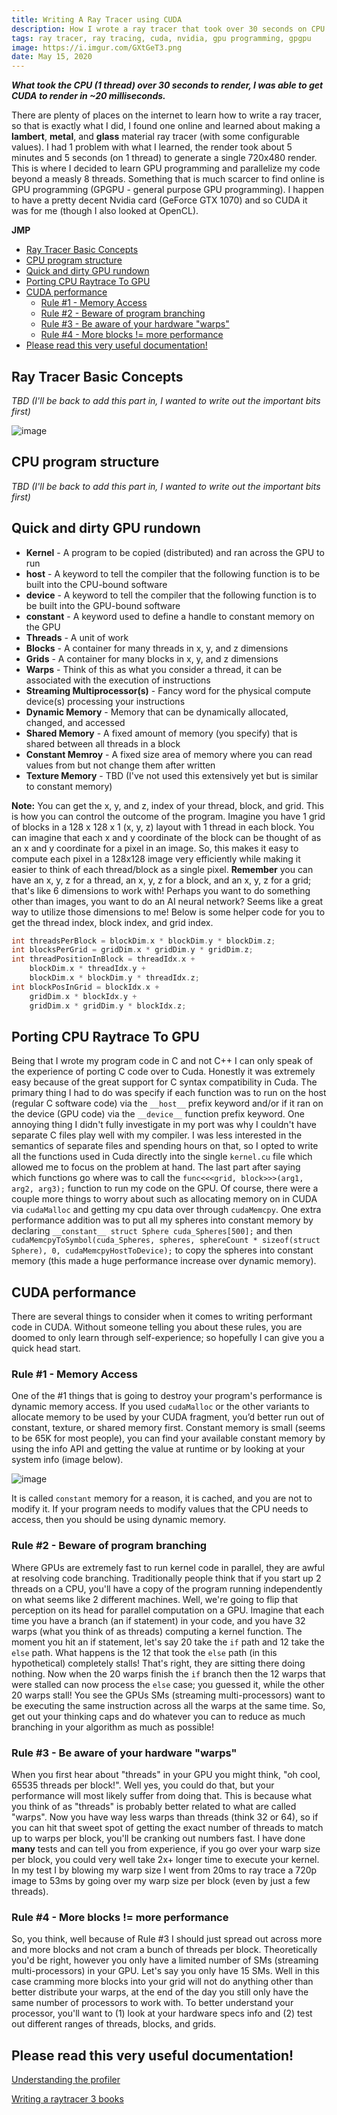 ```yaml
---
title: Writing A Ray Tracer using CUDA
description: How I wrote a ray tracer that took over 30 seconds on CPU and remade it in CUDA to render in ~20 milliseconds
tags: ray tracer, ray tracing, cuda, nvidia, gpu programming, gpgpu
image: https://i.imgur.com/GXtGeT3.png
date: May 15, 2020
---
```


***What took the CPU (1 thread) over 30 seconds to render, I was able to get CUDA to render in ~20 milliseconds.***

There are plenty of places on the internet to learn how to write a ray tracer, so that is exactly what I did, I found one online and learned about making a **lambert**, **metal**, and **glass** material ray tracer (with some configurable values). I had 1 problem with what I learned, the render took about 5 minutes and 5 seconds (on 1 thread) to generate a single 720x480 render. This is where I decided to learn GPU programming and parallelize my code beyond a measly 8 threads. Something that is much scarcer to find online is GPU programming (GPGPU - general purpose GPU programming). I happen to have a pretty decent Nvidia card (GeForce GTX 1070) and so CUDA it was for me (though I also looked at OpenCL).

**JMP**
- [Ray Tracer Basic Concepts](#ray-tracer-basic-concepts)
- [CPU program structure](#cpu-program-structure)
- [Quick and dirty GPU rundown](#quick-and-dirty-gpu-rundown)
- [Porting CPU Raytrace To GPU](#porting-cpu-raytrace-to-gpu)
- [CUDA performance](#cuda-performance)
  - [Rule #1 - Memory Access](#rule-1---memory-access)
  - [Rule #2 - Beware of program branching](#rule-2---beware-of-program-branching)
  - [Rule #3 - Be aware of your hardware "warps"](#rule-3---be-aware-of-your-hardware-warps)
  - [Rule #4 - More blocks != more performance](#rule-4---more-blocks--more-performance)
- [Please read this very useful documentation!](#please-read-this-very-useful-documentation)

## Ray Tracer Basic Concepts
*TBD (I'll be back to add this part in, I wanted to write out the important bits first)*

![image](https://i.imgur.com/GXtGeT3.png)

## CPU program structure
*TBD (I'll be back to add this part in, I wanted to write out the important bits first)*

## Quick and dirty GPU rundown
- **Kernel** - A program to be copied (distributed) and ran across the GPU to run
- **__host__** - A keyword to tell the compiler that the following function is to be built into the CPU-bound software
- **__device__** - A keyword to tell the compiler that the following function is to be built into the GPU-bound software
- **__constant__** - A keyword used to define a handle to constant memory on the GPU
- **Threads** - A unit of work
- **Blocks** - A container for many threads in x, y, and z dimensions
- **Grids** - A container for many blocks in x, y, and z dimensions
- **Warps** - Think of this as what you consider a thread, it can be associated with the execution of instructions
- **Streaming Multiprocessor(s)** - Fancy word for the physical compute device(s) processing your instructions
- **Dynamic Memory** - Memory that can be dynamically allocated, changed, and accessed
- **Shared Memory** - A fixed amount of memory (you specify) that is shared between all threads in a block
- **Constant Memroy** - A fixed size area of memory where you can read values from but not change them after written
- **Texture Memory** - TBD (I've not used this extensively yet but is similar to constant memory)

**Note:** You can get the x, y, and z, index of your thread, block, and grid. This is how you can control the outcome of the program. Imagine you have 1 grid of blocks in a 128 x 128 x 1 (x, y, z) layout with 1 thread in each block. You can imagine that each x and y coordinate of the block can be thought of as an x and y coordinate for a pixel in an image. So, this makes it easy to compute each pixel in a 128x128 image very efficiently while making it easier to think of each thread/block as a single pixel. **Remember** you can have an x, y, z for a thread, an x, y, z for a block, and an x, y, z for a grid; that's like 6 dimensions to work with! Perhaps you want to do something other than images, you want to do an AI neural network? Seems like a great way to utilize those dimensions to me! Below is some helper code for you to get the thread index, block index, and grid index.
```c
int threadsPerBlock = blockDim.x * blockDim.y * blockDim.z;
int blocksPerGrid = gridDim.x * gridDim.y * gridDim.z;
int threadPositionInBlock = threadIdx.x +
	blockDim.x * threadIdx.y +
	blockDim.x * blockDim.y * threadIdx.z;
int blockPosInGrid = blockIdx.x +
	gridDim.x * blockIdx.y +
	gridDim.x * gridDim.y * blockIdx.z;
```

## Porting CPU Raytrace To GPU
Being that I wrote my program code in C and not C++ I can only speak of the experience of porting C code over to Cuda. Honestly it was extremely easy because of the great support for C syntax compatibility in Cuda. The primary thing I had to do was specify if each function was to run on the host (regular C software code) via the `__host__` prefix keyword and/or if it ran on the device (GPU code) via the `__device__` function prefix keyword. One annoying thing I didn't fully investigate in my port was why I couldn't have separate C files play well with my compiler. I was less interested in the semantics of separate files and spending hours on that, so I opted to write all the functions used in Cuda directly into the single `kernel.cu` file which allowed me to focus on the problem at hand. The last part after saying which functions go where was to call the `func<<<grid, block>>>(arg1, arg2, arg3);` function to run my code on the GPU. Of course, there were a couple more things to worry about such as allocating memory on in CUDA via `cudaMalloc` and getting my cpu data over through `cudaMemcpy`. One extra performance addition was to put all my spheres into constant memory by declaring
`__constant__ struct Sphere cuda_Spheres[500];` and then `cudaMemcpyToSymbol(cuda_Spheres, spheres, sphereCount * sizeof(struct Sphere), 0, cudaMemcpyHostToDevice);`
to copy the spheres into constant memory (this made a huge performance increase over dynamic memory).

## CUDA performance
There are several things to consider when it comes to writing performant code in CUDA. Without someone telling you about these rules, you are doomed to only learn through self-experience; so hopefully I can give you a quick head start.

### Rule #1 - Memory Access
One of the #1 things that is going to destroy your program's performance is dynamic memory access. If you used `cudaMalloc` or the other variants to allocate memory to be used by your CUDA fragment, you’d better run out of constant, texture, or shared memory first. Constant memory is small (seems to be 65K for most people), you can find your available constant memory by using the info API and getting the value at runtime or by looking at your system info (image below).

![image](https://i.imgur.com/jou4rcr.png)

It is called `constant` memory for a reason, it is cached, and you are not to modify it. If your program needs to modify values that the CPU needs to access, then you should be using dynamic memory.

### Rule #2 - Beware of program branching
Where GPUs are extremely fast to run kernel code in parallel, they are awful at resolving code branching. Traditionally people think that if you start up 2 threads on a CPU, you'll have a copy of the program running independently on what seems like 2 different machines. Well, we're going to flip that perception on its head for parallel computation on a GPU. Imagine that each time you have a branch (an if statement) in your code, and you have 32 warps (what you think of as threads) computing a kernel function. The moment you hit an if statement, let's say 20 take the `if` path and 12 take the `else` path. What happens is the 12 that took the `else` path (in this hypothetical) completely stalls! That's right, they are sitting there doing nothing. Now when the 20 warps finish the `if` branch then the 12 warps that were stalled can now process the `else` case; you guessed it, while the other 20 warps stall! You see the GPUs SMs (streaming multi-processors) want to be executing the same instruction across all the warps at the same time. So, get out your thinking caps and do whatever you can to reduce as much branching in your algorithm as much as possible!

### Rule #3 - Be aware of your hardware "warps"
When you first hear about "threads" in your GPU you might think, "oh cool, 65535 threads per block!". Well yes, you could do that, but your performance will most likely suffer from doing that. This is because what you think of as "threads" is probably better related to what are called "warps". Now you have way less warps than threads (think 32 or 64), so if you can hit that sweet spot of getting the exact number of threads to match up to warps per block, you'll be cranking out numbers fast. I have done **many** tests and can tell you from experience, if you go over your warp size per block, you could very well take 2x+ longer time to execute your kernel. In my test I by blowing my warp size I went from 20ms to ray trace a 720p image to 53ms by going over my warp size per block (even by just a few threads).

### Rule #4 - More blocks != more performance
So, you think, well because of Rule #3 I should just spread out across more and more blocks and not cram a bunch of threads per block. Theoretically you'd be right, however you only have a limited number of SMs (streaming multi-processors) in your GPU. Let's say you only have 15 SMs. Well in this case cramming more blocks into your grid will not do anything other than better distribute your warps, at the end of the day you still only have the same number of processors to work with. To better understand your processor, you'll want to (1) look at your hardware specs info and (2) test out different ranges of threads, blocks, and grids.

## Please read this very useful documentation!
[Understanding the profiler](https://docs.nvidia.com/nsight-visual-studio-edition/2019.4/Nsight_Visual_Studio_Edition_User_Guide.htm#Profile_CUDA_Settings.htm%3FTocPath%3DAnalysis%2520Tools%7CCUDA%2520Experiments%7C_____0)

[Writing a raytracer 3 books](https://raytracing.github.io/)
